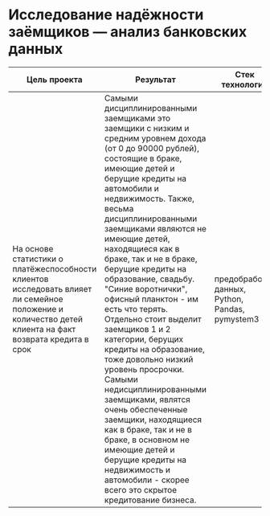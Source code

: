 # Исследование надёжности заёмщиков — анализ банковских данных
| Цель проекта | Результат | Стек технологий |Статус|
|----------------|----------------------------------------|----------|----------|
|На основе статистики о платёжеспособности клиентов исследовать влияет ли семейное положение и количество детей клиента на факт возврата кредита в срок|Самыми дисциплинированными заемщиками это заемщики с низким и средним уровнем дохода (от 0 до 90000 рублей), состоящие в браке, имеющие детей и берущие кредиты на автомобили и недвижимость. Также, весьма дисциплинированными заемщиками являются не имеющие детей, находящиеся как в браке, так и не в браке, берущие кредиты на образование, свадьбу. "Синие воротнички", офисный планктон - им есть что терять. Отдельно стоит выделит заемщиков 1 и 2 категории, берущих кредиты на образование, тоже довольно низкий уровень просрочки. Самыми недисциплинированными заемщиками, являтся очень обеспеченные заемщики, находящиеся как в браке, так и не в браке, в основном не имеющие детей и берущие кредиты на недвижимость и автомобили - скорее всего это скрытое кредитование бизнеса.|предобработка данных, Python, Pandas, pymystem3|Выполнен|
